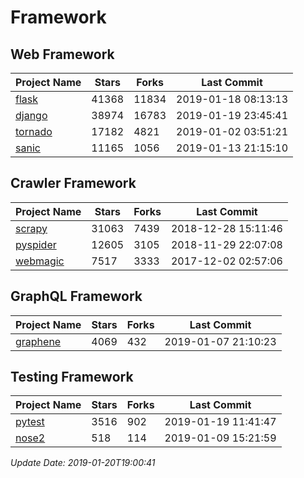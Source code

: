 # Framework

## Web Framework

| Project Name | Stars | Forks | Last Commit |
| ------------ | ----- | ----- | ----------- |
| [flask](https://github.com/pallets/flask) | 41368 | 11834 | 2019-01-18 08:13:13 |
| [django](https://github.com/django/django) | 38974 | 16783 | 2019-01-19 23:45:41 |
| [tornado](https://github.com/tornadoweb/tornado) | 17182 | 4821 | 2019-01-02 03:51:21 |
| [sanic](https://github.com/huge-success/sanic) | 11165 | 1056 | 2019-01-13 21:15:10 |

## Crawler Framework

| Project Name | Stars | Forks | Last Commit |
| ------------ | ----- | ----- | ----------- |
| [scrapy](https://github.com/scrapy/scrapy) | 31063 | 7439 | 2018-12-28 15:11:46 |
| [pyspider](https://github.com/binux/pyspider) | 12605 | 3105 | 2018-11-29 22:07:08 |
| [webmagic](https://github.com/code4craft/webmagic) | 7517 | 3333 | 2017-12-02 02:57:06 |

## GraphQL Framework

| Project Name | Stars | Forks | Last Commit |
| ------------ | ----- | ----- | ----------- |
| [graphene](https://github.com/graphql-python/graphene) | 4069 | 432 | 2019-01-07 21:10:23 |

## Testing Framework

| Project Name | Stars | Forks | Last Commit |
| ------------ | ----- | ----- | ----------- |
| [pytest](https://github.com/pytest-dev/pytest) | 3516 | 902 | 2019-01-19 11:41:47 |
| [nose2](https://github.com/nose-devs/nose2) | 518 | 114 | 2019-01-09 15:21:59 |

*Update Date: 2019-01-20T19:00:41*
